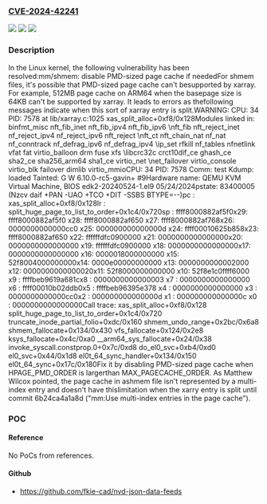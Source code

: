 ### [CVE-2024-42241](https://cve.mitre.org/cgi-bin/cvename.cgi?name=CVE-2024-42241)
![](https://img.shields.io/static/v1?label=Product&message=Linux&color=blue)
![](https://img.shields.io/static/v1?label=Version&message=6b24ca4a1a8d%3C%2093893eacb372%20&color=brighgreen)
![](https://img.shields.io/static/v1?label=Vulnerability&message=n%2Fa&color=brighgreen)

### Description

In the Linux kernel, the following vulnerability has been resolved:mm/shmem: disable PMD-sized page cache if neededFor shmem files, it's possible that PMD-sized page cache can't besupported by xarray.  For example, 512MB page cache on ARM64 when the basepage size is 64KB can't be supported by xarray.  It leads to errors as thefollowing messages indicate when this sort of xarray entry is split.WARNING: CPU: 34 PID: 7578 at lib/xarray.c:1025 xas_split_alloc+0xf8/0x128Modules linked in: binfmt_misc nft_fib_inet nft_fib_ipv4 nft_fib_ipv6   \nft_fib nft_reject_inet nf_reject_ipv4 nf_reject_ipv6 nft_reject        \nft_ct nft_chain_nat nf_nat nf_conntrack nf_defrag_ipv6 nf_defrag_ipv4  \ip_set rfkill nf_tables nfnetlink vfat fat virtio_balloon drm fuse xfs  \libcrc32c crct10dif_ce ghash_ce sha2_ce sha256_arm64 sha1_ce virtio_net \net_failover virtio_console virtio_blk failover dimlib virtio_mmioCPU: 34 PID: 7578 Comm: test Kdump: loaded Tainted: G W 6.10.0-rc5-gavin+ #9Hardware name: QEMU KVM Virtual Machine, BIOS edk2-20240524-1.el9 05/24/2024pstate: 83400005 (Nzcv daif +PAN -UAO +TCO +DIT -SSBS BTYPE=--)pc : xas_split_alloc+0xf8/0x128lr : split_huge_page_to_list_to_order+0x1c4/0x720sp : ffff8000882af5f0x29: ffff8000882af5f0 x28: ffff8000882af650 x27: ffff8000882af768x26: 0000000000000cc0 x25: 000000000000000d x24: ffff00010625b858x23: ffff8000882af650 x22: ffffffdfc0900000 x21: 0000000000000000x20: 0000000000000000 x19: ffffffdfc0900000 x18: 0000000000000000x17: 0000000000000000 x16: 0000018000000000 x15: 52f8004000000000x14: 0000e00000000000 x13: 0000000000002000 x12: 0000000000000020x11: 52f8000000000000 x10: 52f8e1c0ffff6000 x9 : ffffbeb9619a681cx8 : 0000000000000003 x7 : 0000000000000000 x6 : ffff00010b02ddb0x5 : ffffbeb96395e378 x4 : 0000000000000000 x3 : 0000000000000cc0x2 : 000000000000000d x1 : 000000000000000c x0 : 0000000000000000Call trace: xas_split_alloc+0xf8/0x128 split_huge_page_to_list_to_order+0x1c4/0x720 truncate_inode_partial_folio+0xdc/0x160 shmem_undo_range+0x2bc/0x6a8 shmem_fallocate+0x134/0x430 vfs_fallocate+0x124/0x2e8 ksys_fallocate+0x4c/0xa0 __arm64_sys_fallocate+0x24/0x38 invoke_syscall.constprop.0+0x7c/0xd8 do_el0_svc+0xb4/0xd0 el0_svc+0x44/0x1d8 el0t_64_sync_handler+0x134/0x150 el0t_64_sync+0x17c/0x180Fix it by disabling PMD-sized page cache when HPAGE_PMD_ORDER is largerthan MAX_PAGECACHE_ORDER.  As Matthew Wilcox pointed, the page cache in ashmem file isn't represented by a multi-index entry and doesn't have thislimitation when the xarry entry is split until commit 6b24ca4a1a8d ("mm:Use multi-index entries in the page cache").

### POC

#### Reference
No PoCs from references.

#### Github
- https://github.com/fkie-cad/nvd-json-data-feeds

